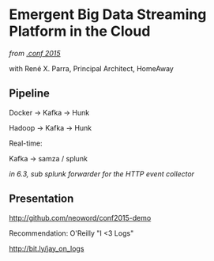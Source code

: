 # Emergent Big Data Streaming Platform in the Cloud

_from [.conf 2015](http://adrichman.github.io/SplunkConf2015/)_

with René X. Parra, Principal Architect, HomeAway

## Pipeline

Docker -> Kafka -> Hunk

Hadoop -> Kafka -> Hunk

Real-time:

Kafka -> samza / splunk

_in 6.3, sub splunk forwarder for the HTTP event collector_

## Presentation

http://github.com/neoword/conf2015-demo

Recommendation: O'Reilly "I <3 Logs"

http://bit.ly/jay_on_logs
